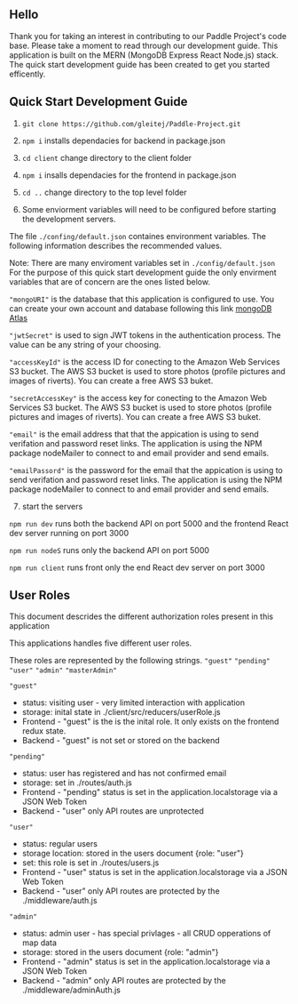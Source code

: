 ## Hello

Thank you for taking an interest in contributing to our Paddle Project's code base.  Please take a moment to read through our development guide.
This application is built on the MERN (MongoDB Express React Node.js) stack.  The quick start development guide has been created to get you started efficently.

## Quick Start Development Guide

1. `git clone https://github.com/gleitej/Paddle-Project.git`

2. `npm i` installs dependacies for backend in package.json

3. `cd client` change directory to the client folder

4. `npm i` insalls dependacies for the frontend in package.json

5. `cd ..` change directory to the top level folder

6. Some enviorment variables will need to be configured before starting the development servers.

The file `./confing/default.json` containes environment variables.  The following information describes the recommended values.

Note: There are many enviroment variables set in `./config/default.json`  For the purpose of this quick start development guide the only envirment variables that are of concern are the ones listed below.  

`"mongoURI"` is the database that this application is configured to use.  You can create your own account and database following this link [mongoDB Atlas](https://www.mongodb.com/cloud/atlas)

`"jwtSecret"` is used to sign JWT tokens in the authentication process.  The value can be any string of your choosing.

`"accessKeyId"` is the access ID for conecting to the Amazon Web Services S3 bucket.  The AWS S3 bucket is used to store photos (profile pictures and images of riverts).  You can create a free AWS S3 buket.

`"secretAccessKey"` is the access key for conecting to the Amazon Web Services S3 bucket.  The AWS S3 bucket is used to store photos (profile pictures and images of riverts).  You can create a free AWS S3 buket.

`"email"` is the email address that that the appication is using to send verifation and password reset links.  The application is using the NPM package nodeMailer to connect to and email provider and send emails.

`"emailPassord"` is the password for the email that the appication is using to send verifation and password reset links.  The application is using the NPM package nodeMailer to connect to and email provider and send emails.

7. start the servers

`npm run dev` runs both the backend API on port 5000 and the frontend React dev server running on port 3000

`npm run nodeS` runs only the backend API on port 5000

`npm run client` runs front only the end React dev server on port 3000



## User Roles
This document descrides the different authorization roles present in this application

This applications handles five different user roles.

These roles are represented by the following strings.
`"guest"`
`"pending"`
`"user"`
`"admin"`
`"masterAdmin"`

`"guest"`
- status: visiting user - very limited interaction with application
- storage: inital state in ./client/src/reducers/userRole.js
- Frontend - "guest" is the is the inital role. It only exists on the frontend redux state.
- Backend - "guest" is not set or stored on the backend

`"pending"`
- status: user has registered and has not confirmed email
- storage: set in ./routes/auth.js
- Frontend - "pending" status is set in the application.localstorage via a JSON Web Token
- Backend - "user" only API routes are unprotected

`"user"`
- status: regular users
- storage location: stored in the users document {role: "user"}
- set: this role is set in ./routes/users.js
- Frontend - "user" status is set in the application.localstorage via a JSON Web Token
- Backend - "user" only API routes are protected by the ./middleware/auth.js

`"admin"`
- status: admin user - has special privlages - all CRUD opperations of map data
- storage: stored in the users document {role: "admin"}
- Frontend - "admin" status is set in the application.localstorage via a JSON Web Token
- Backend - "admin" only API routes are protected by the ./middleware/adminAuth.js
